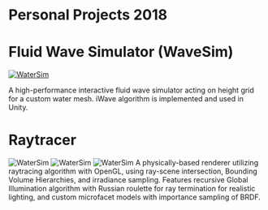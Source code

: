 # Personal Projects 2018

# Fluid Wave Simulator (WaveSim)
[![WaterSim](https://img.youtube.com/vi/idXoFKszqLw/0.jpg)](https://www.youtube.com/watch?v=idXoFKszqLw)

A high-performance interactive fluid wave simulator acting on height grid for a custom water mesh. iWave algorithm is implemented and used in Unity.

# Raytracer
![WaterSim](https://cs184.eecs.berkeley.edu/cs184_sp17_content/article_images/24_2.jpg)
![WaterSim](https://cs184.eecs.berkeley.edu/uploads/article_images/28_6.jpg)
![WaterSim](https://cs184.eecs.berkeley.edu/cs184_sp17_content/article_images/27_.jpg)
A physically-based renderer utilizing raytracing algorithm with OpenGL, using ray-scene  intersection, Bounding Volume Hierarchies, and irradiance sampling. Features recursive Global Illumination algorithm with Russian roulette for ray termination for realistic lighting,  and custom microfacet models with importance sampling of BRDF.
